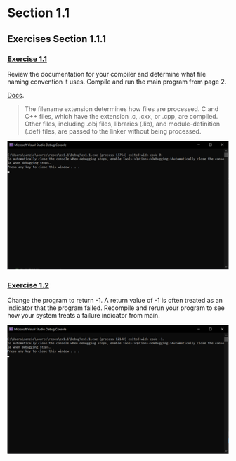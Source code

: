 # Section 1.1
## Exercises Section 1.1.1
### [Exercise 1.1](https://github.com/sanzi0/CppPrimer/blob/main/Chapter%201/Section%201.1/ex1.1.cpp)
Review the documentation for your compiler and determine what file naming convention it uses. Compile and run the main program from page 2.

[Docs](https://docs.microsoft.com/en-us/cpp/build/reference/cl-filename-syntax?view=msvc-160). 
>The filename extension determines how files are processed. C and C++ files, which have the extension .c, .cxx, or .cpp, are compiled. Other files, including .obj files, 
>libraries (.lib), and module-definition (.def) files, are passed to the linker without being processed.

![ex1.1](/assets/ch1/ex1.1.png)

### [Exercise 1.2](https://github.com/sanzi0/CppPrimer/blob/main/Chapter%201/Section%201.1/ex1.2.cpp) 
Change the program to return -1. A return value of -1 is often treated as an indicator that the program failed. Recompile and rerun 
your program to see how your system treats a failure indicator from main.

![ex1.2](/assets/ch1/ex1.2.png)
